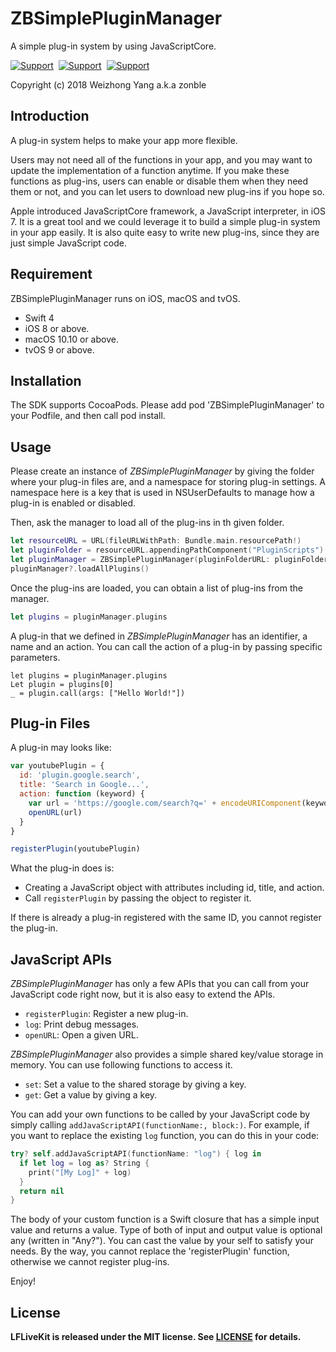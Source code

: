 # ZBSimplePluginManager

A simple plug-in system by using JavaScriptCore.

[![Support](https://img.shields.io/badge/macOS-10.10-blue.svg)](https://www.apple.com/tw/macos)&nbsp;
[![Support](https://img.shields.io/badge/iOS-8-blue.svg)](https://www.apple.com/tw/ios)&nbsp;
[![Support](https://img.shields.io/badge/tvOS-9-blue.svg)](https://www.apple.com/tw/tvos)&nbsp;

Copyright (c) 2018 Weizhong Yang a.k.a zonble

## Introduction

A plug-in system helps to make your app more flexible.

Users may not need all of the functions in your app, and you may want to update the implementation of a function anytime. If you make these functions as plug-ins, users can enable or disable them when they need them or not, and you can let users to download new plug-ins if you hope so.

Apple introduced JavaScriptCore framework, a JavaScript interpreter, in iOS 7. It is a great tool and we could leverage it to build a simple plug-in system in your app easily. It is also quite easy to write new plug-ins, since they are just simple JavaScript code.

## Requirement

ZBSimplePluginManager runs on iOS, macOS and tvOS.

* Swift 4
* iOS 8 or above.
* macOS 10.10 or above.
* tvOS 9 or above.

## Installation

The SDK supports CocoaPods. Please add pod 'ZBSimplePluginManager' to your Podfile, and then call pod install.

## Usage

Please create an instance of *ZBSimplePluginManager* by giving the folder where your plug-in files are, and a namespace for storing plug-in settings. A namespace here is a key that is used in NSUserDefaults to manage how a plug-in is enabled or disabled.

Then, ask the manager to load all of the plug-ins in th given folder.

``` swift
let resourceURL = URL(fileURLWithPath: Bundle.main.resourcePath!)
let pluginFolder = resourceURL.appendingPathComponent("PluginScripts")
let pluginManager = ZBSimplePluginManager(pluginFolderURL: pluginFolder, defaultsNameSpace: "plugins")
pluginManager?.loadAllPlugins()
```

Once the plug-ins are loaded, you can obtain a list of plug-ins from the manager.

``` swift
let plugins = pluginManager.plugins
```

A plug-in that we defined in *ZBSimplePluginManager* has an identifier, a name and an action. You can call the action of a plug-in by passing specific parameters.

```
let plugins = pluginManager.plugins
Let plugin = plugins[0]
_ = plugin.call(args: ["Hello World!"])
```

## Plug-in Files

A plug-in may looks like:

``` js
var youtubePlugin = {
  id: 'plugin.google.search',
  title: 'Search in Google...',
  action: function (keyword) {
    var url = 'https://google.com/search?q=' + encodeURIComponent(keyword)
    openURL(url)
  }
}

registerPlugin(youtubePlugin)
```

What the plug-in does is:

* Creating a JavaScript object with attributes including id, title, and action.
* Call `registerPlugin` by passing the object to register it.

If there is already a plug-in registered with the same ID, you cannot register the plug-in.

## JavaScript APIs

*ZBSimplePluginManager* has only a few APIs that you can call from your JavaScript code right now, but it is also easy to extend the APIs.

* `registerPlugin`: Register a new plug-in.
* `log`: Print debug messages.
* `openURL`: Open a given URL.

*ZBSimplePluginManager* also provides a simple shared key/value storage in memory. You can use following functions to access it.

* `set`: Set a value to the shared storage by giving a key.
* `get`: Get a value by giving a key.

You can add your own functions to be called by your JavaScript code by simply calling `addJavaScriptAPI(functionName:, block:)`. For example, if you want to replace the existing `log` function, you can do this in your code:

``` swift
try? self.addJavaScriptAPI(functionName: "log") { log in
  if let log = log as? String {
    print("[My Log]" + log)
  }
  return nil
}
```

The body of your custom function is a Swift closure that has a simple input value and returns a value. Type of both of input and output value is optional any (written in "Any?"). You can cast the value by your self to satisfy your needs. By the way, you cannot replace the 'registerPlugin' function, otherwise we cannot register plug-ins.

Enjoy!

## License

 **LFLiveKit is released under the MIT license. See
 [LICENSE](https://github.com/zonble/ZBSimplePluginManager/blob/master/LICENSE) for details.**